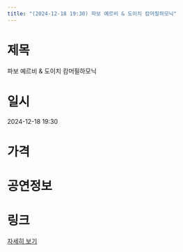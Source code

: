 ```yaml
---
title: "(2024-12-18 19:30) 파보 예르비 & 도이치 캄머필하모닉"
---
```


# 제목
파보 예르비 & 도이치 캄머필하모닉

# 일시
2024-12-18 19:30

# 가격


# 공연정보
  
  


# 링크
[자세히 보기](https://www.sac.or.kr/site/main/show/show_view?SN=60749 "https://www.sac.or.kr/site/main/show/show_view?SN=60749")
